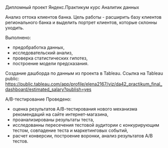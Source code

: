 Дипломный проект Яндекс.Практикум курс Аналитик данных


Анализ оттока клиентов банка. Цель работы - расширить базу клиентов регионального банка и выделить портрет клиентов, которые склонны уходить. 

Выполнено:
 - предобработка данных, 
 - исследовательский анализ, 
 - проверка статистических гипотез, 
 - построение модели предсказания.


Создание дашборда по данным из проекта в Tableau.
Ссылка на Tableau public: https://public.tableau.com/app/profile/elena2167/viz/da42_practikum_final_dashboard/estimated_salary?publish=yes

A/B-тестирование
Проведено:
- оценка результатов А/В-тестирования нового механизма рекомендаций на сайте интернет-магазина,
- проанализированы результаты теста, 
- исследованны пересечения тестовой аудитории с конкурирующим тестом, совпадение теста и маркетинговых событий,
- расчет конверсии, построение воронки, анализ результатов А/В тестов.
